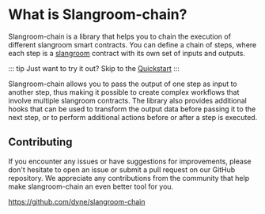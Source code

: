 <!--
SPDX-FileCopyrightText: 2024 Dyne.org foundation

SPDX-License-Identifier: CC-BY-NC-SA-4.0
-->

# What is Slangroom-chain?

Slangroom-chain is a library that helps you to chain the execution of different slangroom smart contracts. You can define a chain of steps, where each step is a [slangroom](dyne.org/slangroom) contract with its own set of inputs and outputs.

::: tip
Just want to try it out? Skip to the [Quickstart](/guide/getting-started.md)
:::

Slangroom-chain allows you to pass the output of one step as input to another step, thus making it possible to create complex workflows that involve multiple slangroom contracts. The library also provides additional hooks that can be used to transform the output data before passing it to the next step, or to perform additional actions before or after a step is executed.

## Contributing

If you encounter any issues or have suggestions for improvements, please don't hesitate to open an issue or submit a pull request on our GitHub repository. We appreciate any contributions from the community that help make slangroom-chain an even better tool for you.

https://github.com/dyne/slangroom-chain
